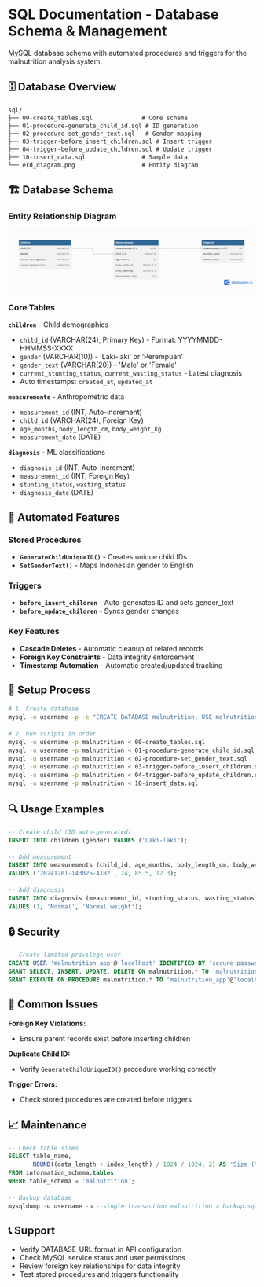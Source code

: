 # SQL Documentation - Database Schema & Management

MySQL database schema with automated procedures and triggers for the malnutrition analysis system.

## 🗄️ Database Overview

```
sql/
├── 00-create_tables.sql              # Core schema
├── 01-procedure-generate_child_id.sql # ID generation
├── 02-procedure-set_gender_text.sql   # Gender mapping
├── 03-trigger-before_insert_children.sql # Insert trigger
├── 04-trigger-before_update_children.sql # Update trigger
├── 10-insert_data.sql                # Sample data
└── erd_diagram.png                   # Entity diagram
```

## 🏗️ Database Schema

### Entity Relationship Diagram

![ERD Diagram](https://github.com/reponseashimwe/ml_pipeline_database/blob/main/sql/erd_diagram.png)

### Core Tables

**`children`** - Child demographics

-   `child_id` (VARCHAR(24), Primary Key) - Format: YYYYMMDD-HHMMSS-XXXX
-   `gender` (VARCHAR(10)) - 'Laki-laki' or 'Perempuan'
-   `gender_text` (VARCHAR(20)) - 'Male' or 'Female'
-   `current_stunting_status`, `current_wasting_status` - Latest diagnosis
-   Auto timestamps: `created_at`, `updated_at`

**`measurements`** - Anthropometric data

-   `measurement_id` (INT, Auto-increment)
-   `child_id` (VARCHAR(24), Foreign Key)
-   `age_months`, `body_length_cm`, `body_weight_kg`
-   `measurement_date` (DATE)

**`diagnosis`** - ML classifications

-   `diagnosis_id` (INT, Auto-increment)
-   `measurement_id` (INT, Foreign Key)
-   `stunting_status`, `wasting_status`
-   `diagnosis_date` (DATE)

## 🔧 Automated Features

### Stored Procedures

-   **`GenerateChildUniqueID()`** - Creates unique child IDs
-   **`SetGenderText()`** - Maps Indonesian gender to English

### Triggers

-   **`before_insert_children`** - Auto-generates ID and sets gender_text
-   **`before_update_children`** - Syncs gender changes

### Key Features

-   **Cascade Deletes** - Automatic cleanup of related records
-   **Foreign Key Constraints** - Data integrity enforcement
-   **Timestamp Automation** - Automatic created/updated tracking

## 🚀 Setup Process

```bash
# 1. Create database
mysql -u username -p -e "CREATE DATABASE malnutrition; USE malnutrition;"

# 2. Run scripts in order
mysql -u username -p malnutrition < 00-create_tables.sql
mysql -u username -p malnutrition < 01-procedure-generate_child_id.sql
mysql -u username -p malnutrition < 02-procedure-set_gender_text.sql
mysql -u username -p malnutrition < 03-trigger-before_insert_children.sql
mysql -u username -p malnutrition < 04-trigger-before_update_children.sql
mysql -u username -p malnutrition < 10-insert_data.sql
```

## 🔍 Usage Examples

```sql
-- Create child (ID auto-generated)
INSERT INTO children (gender) VALUES ('Laki-laki');

-- Add measurement
INSERT INTO measurements (child_id, age_months, body_length_cm, body_weight_kg)
VALUES ('20241201-143025-A1B2', 24, 85.5, 12.3);

-- Add diagnosis
INSERT INTO diagnosis (measurement_id, stunting_status, wasting_status)
VALUES (1, 'Normal', 'Normal weight');
```

## 🔒 Security

```sql
-- Create limited privilege user
CREATE USER 'malnutrition_app'@'localhost' IDENTIFIED BY 'secure_password';
GRANT SELECT, INSERT, UPDATE, DELETE ON malnutrition.* TO 'malnutrition_app'@'localhost';
GRANT EXECUTE ON PROCEDURE malnutrition.* TO 'malnutrition_app'@'localhost';
```

## 🚨 Common Issues

**Foreign Key Violations:**

-   Ensure parent records exist before inserting children

**Duplicate Child ID:**

-   Verify `GenerateChildUniqueID()` procedure working correctly

**Trigger Errors:**

-   Check stored procedures are created before triggers

## 📈 Maintenance

```sql
-- Check table sizes
SELECT table_name,
       ROUND((data_length + index_length) / 1024 / 1024, 2) AS 'Size (MB)'
FROM information_schema.tables
WHERE table_schema = 'malnutrition';

-- Backup database
mysqldump -u username -p --single-transaction malnutrition > backup.sql
```

## 📞 Support

-   Verify DATABASE_URL format in API configuration
-   Check MySQL service status and user permissions
-   Review foreign key relationships for data integrity
-   Test stored procedures and triggers functionality
